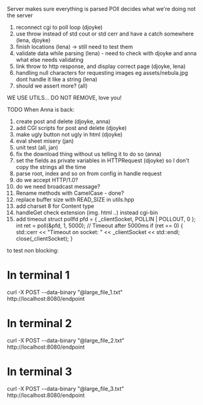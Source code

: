 Server makes sure everything is parsed
POll decides what we're doing not the server

1. reconnect cgi to poll loop (djoyke)
2. use throw instead of std cout or std cerr and have a catch somewhere (lena, djoyke)
3. finish locations (lena) -> still need to test them
4. validate data while parsing (lena) - need to check with djoyke and anna what else needs validating
5. link throw to http response, and display correct page (djoyke, lena)
6. handling null characters for requesting images eg assets/nebula.jpg dont handle it like a string (lena)
7. should we assert more? (all)

WE USE UTILS... DO NOT REMOVE, love you!


TODO When Anna is back:
1. create post and delete (djoyke, anna)
2. add CGI scripts for post and delete (djoyke)
3. make ugly button not ugly in html (djoyke)
4. eval sheet misery (jan)
5. unit test (all, jan)
6. fix the download thing without us telling it to do so (anna)
7. set the fields as private variables in HTTPRequest (djoyke) so I don't copy the strings all the time
8. parse root, index and so on from config in handle request
9. do we accept HTTP/1.0?
10. do we need broadcast message?
11. Rename methods with CamelCase - done?
12. replace buffer size with READ_SIZE in utils.hpp
13. add charset 8 for Content type
14. handleGet check extension (img. html ..) instead cgi-bin
15. add timeout struct pollfd pfd = { _clientSocket, POLLIN | POLLOUT, 0 };
int ret = poll(&pfd, 1, 5000); // Timeout after 5000ms
if (ret == 0) {
    std::cerr << "Timeout on socket: " << _clientSocket << std::endl;
    close(_clientSocket);
}



to test non blocking:
# In terminal 1
curl -X POST --data-binary "@large_file_1.txt" http://localhost:8080/endpoint
# In terminal 2
curl -X POST --data-binary "@large_file_2.txt" http://localhost:8080/endpoint
# In terminal 3
curl -X POST --data-binary "@large_file_3.txt" http://localhost:8080/endpoint
